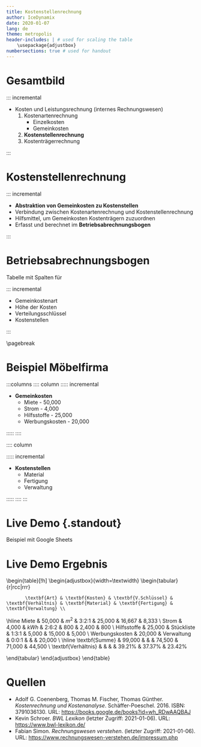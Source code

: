 ```yaml
---
title: Kostenstellenrechnung
author: IceDynamix
date: 2020-01-07
lang: de
theme: metropolis
header-includes: | # used for scaling the table
    \usepackage{adjustbox}
numbersections: true # used for handout
---
```


# Gesamtbild

::: incremental

<!-- Wir befinden uns momentan in der Kosten/Leistungsrechnung, kurz KLR, welche
im Rechnungswesen als internes Rechnungswesen bezeichnet wird. Das Ziel ist es
natürlich zu schauen, wie sich der Betriebsgewinn/Verlust verläuft um am Ende zu
schauen ob sich ein bestimmter Kostenträger (Produkt/Ware) lohnen würde -->

- Kosten und Leistungsrechnung (internes Rechnungswesen)
    1. Kostenartenrechnung <!-- Einteilung in Einzel/Gemeinkosten -->
        - Einzelkosten <!-- Einem Kostenträger zuzuordnen, wie zB Material für ein Produkt -->
        - Gemeinkosten <!-- Keinem oder nur schwer einem Kostenträger zuzuordnen, wie zB Miete oder Hilfsmittel -->
    2. **Kostenstellenrechnung** <!-- Verbindung zwischen Kostenartenrechnung und Kostenstellenrechnung -->
    3. Kostenträgerrechnung <!-- Wofür sind die Kosten angefallen? Rentiert es sich? -->

:::

# Kostenstellenrechnung

<!-- Der Knackpunkt der Kostenstellenrechnung ist hierbei die Abstraktion von
Gemeinkosten zu Kostenstellen. Kostenstellen können Abteilungen eines Betriebs
sein, wie zB Material (Lagerung), Fertigung, Verwaltung, Vertrieb -->

::: incremental

- **Abstraktion von Gemeinkosten zu Kostenstellen**
- Verbindung zwischen Kostenartenrechnung und Kostenstellenrechnung <!-- Wie gesagt, zweiter Schritt -->
- Hilfsmittel, um Gemeinkosten Kostenträgern zuzuordnen <!-- Einzelkosten sind direkt zuordbar -->
- Erfasst und berechnet im **Betriebsabrechnungsbogen**

:::

# Betriebsabrechnungsbogen

<!-- Im großen und ganzen nur ein Spreadsheet auf Papier. Dabei gibt es
folgenden Spalten die aufgestellt werden. -->

Tabelle mit Spalten für

::: incremental

- Gemeinkostenart <!-- Name/Bezeichnung -->
- Höhe der Kosten
- Verteilungsschlüssel <!-- Grundlage auf welcher die Kosten verteilt werden, zB m² für Miete oder kWh für Strom -->
- Kostenstellen <!-- Eine für jede festgelegte Kostenstelle -->

:::

<!-- Die Kosten einer Gemeinkostenart wird dann mit Dreisatz auf Basis des
gegebenen Verteilungsschlüssels auf die jeweiligen Kostenstellen verteilt.
Danach hat man für jede Kostenstelle am Ende eine Summe, dessen Verhältnis
zueinander und zu den Einzelkosten eines Kostenträgers als Basis für die
Kostenträgerrechnung genutzt werden kann. -->

<!-- pagebreak für Handout -->
\pagebreak

# Beispiel Möbelfirma

<!-- Das Beispiel ist vereinfacht und natürlich nicht annähernd so komplex wie
in der Realität. Es sind übliche Gemeinkosten gegeben, alle Zahlen in Einheit
Euro -->

:::columns
:::: column
::::: incremental

- **Gemeinkosten**
    - Miete - 50,000
    - Strom - 4,000
    - Hilfsstoffe - 25,000 <!-- Schauben, Schmiermittel, Werkzeuge etc. -->
    - Werbungskosten - 20,000

:::::
::::

:::: column

<!-- Weitere übliche Kostenstellen sind zb Vertrieb. Die später gewählten
Verhältnisse sind auch nicht unbedingt gemäß der Realität. -->

::::: incremental

- **Kostenstellen**
    - Material <!-- Lager/Lieferung -->
    - Fertigung <!-- Produktion -->
    - Verwaltung <!-- Verwaltung halt -->

:::::
::::
:::

# Live Demo {.standout}

Beispiel mit Google Sheets

<!--

Zoom auf 150% einstellen!

1. Schauen mit welchem Verteilungsschlüssel man arbeitet
2. Verteilung eintragen
3. Spreadsheet
    1. Google Sheets ist von den Grundlagen gleich zu Excel, aber ich bevorzuge
       es aus verschiedenen Gründen welche ich am Ende in einer Frage erläutern
       kann
        - Cloud based -> Collaboration
        - Query, "mini SQL"
        - Javascript Scripting vs Visual Basic
    2. = am Anfang beginnt eine Spreadsheet Formel
    3. C4 ist in diesem Fall eine Referenz
    4. Es gibt viele eingebaute Funktionen, eine Grundlegende davon ist die
       SUM() Funktion, welche die Summe aus allen Zahlen in einer Referenz
       bildet
    5. Es muss hier jetzt natürlich der Dreisatz angewandt werden, also müssen
       wir das Verhältnis des gegebenen Verhältnisses zu der Summe der
       Verhältnisse bilden. Bei 3:2:1 wäre es also 3/6, also die Hälfte. Daher
       wird jetzt auch die Hälfte der Gesamtkosten auf die Material Kostenstelle
       zugewiesen.
    6. Wenn man eine Zelle unten rechts an der Ecke zieht, dann kopiert man sie
       auf einen bestimmten Bereich, mit allen Referenzen verschoben
    7. Man benutzt $ um das Verschieben einer Zelle in bestimmte Richtungen zu
       verhindern
    8. Nun kann man die Summe für jede Kostenstelle bilden
    9. Das Verhältnis jeder Kostenstelle zueinander ist der Zahl durch die
       Summe zu bilden

-->

# Live Demo Ergebnis

\begin{table}[!h]
\begin{adjustbox}{width=\textwidth}
\begin{tabular}{r|rcc|rrr}

           \textbf{Art} & \textbf{Kosten} & \textbf{V.Schlüssel} & \textbf{Verhältnis} & \textbf{Material} & \textbf{Fertigung} & \textbf{Verwaltung} \\
\hline
                  Miete & 50,000 & $m^2$      & 3:2:1 & 25,000 & 16,667 & 8,333   \\
                  Strom &  4,000 & $kWh$      & 2:6:2 & 800 & 2,400 & 800   \\
            Hilfsstoffe & 25,000 & Stückliste & 1:3:1 & 5,000 & 15,000 & 5,000   \\
         Werbungskosten & 20,000 & Verwaltung & 0:0:1 & & & 20,000   \\
\hline
         \textbf{Summe} & 99,000 &            &       & 74,500 & 71,000 & 44,500 \\
    \textbf{Verhältnis} &        &            &       & 39.21\% & 37.37\% & 23.42\%

\end{tabular}
\end{adjustbox}
\end{table}

# Quellen

<!-- too lazy to set up bib rn lmao -->

- Adolf G. Coenenberg, Thomas M. Fischer, Thomas Günther. *Kostenrechnung und Kostenanalyse*. Schäffer-Poeschel. 2016. ISBN: 3791036130. URL: <https://books.google.de/books?id=wh_RDwAAQBAJ>
- Kevin Schroer. *BWL Lexikon* (letzter Zugriff: 2021-01-06). URL: <https://www.bwl-lexikon.de/>
- Fabian Simon. *Rechnungswesen verstehen*. (letzter Zugriff: 2021-01-06). URL: <https://www.rechnungswesen-verstehen.de/impressum.php>
